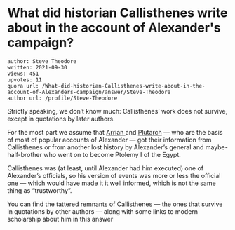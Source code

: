 # What did historian Callisthenes write about in the account of Alexander's campaign?

	author: Steve Theodore
	written: 2021-09-30
	views: 451
	upvotes: 11
	quora url: /What-did-historian-Callisthenes-write-about-in-the-account-of-Alexanders-campaign/answer/Steve-Theodore
	author url: /profile/Steve-Theodore


Strictly speaking, we don’t know much: Callisthenes’ work does not survive, except in quotations by later authors.

For the most part we assume that [Arrian ](https://www.livius.org/sources/content/arrian/)and [Plutarch](https://www.livius.org/sources/content/plutarch/) — who are the basis of most of popular accounts of Alexander — got their information from Callisthenes or from another lost history by Alexander’s general and maybe-half-brother who went on to become Ptolemy I of the Egypt.



Callisthenes was (at least, until Alexander had him executed) one of Alexander’s officials, so his version of events was more or less the official one — which would have made it it well informed, which is not the same thing as “trustworthy”.

You can find the tattered remnants of Callisthenes — the ones that survive in quotations by other authors — along with some links to modern scholarship about him in this answer



